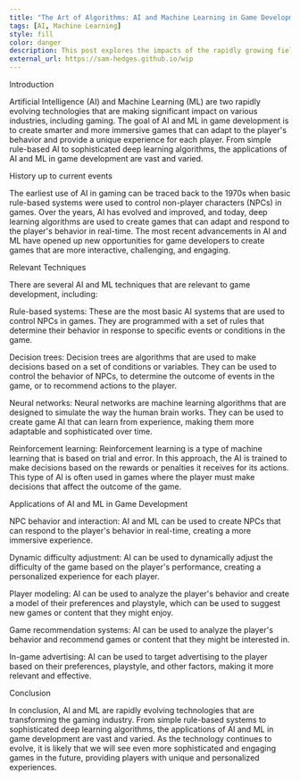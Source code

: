 ```yaml
---
title: "The Art of Algorithms: AI and Machine Learning in Game Development"
tags: [AI, Machine Learning]
style: fill
color: danger
description: This post explores the impacts of the rapidly growing field of artificial intelligence (AI) and machine learning, in the world of games development. I look into the creation of algorithms that enhance the gaming experience and the creative and technical aspects involved in their design.
external_url: https://sam-hedges.github.io/wip
---
```


Introduction

Artificial Intelligence (AI) and Machine Learning (ML) are two rapidly evolving technologies that are making significant impact on various industries, including gaming. The goal of AI and ML in game development is to create smarter and more immersive games that can adapt to the player's behavior and provide a unique experience for each player. From simple rule-based AI to sophisticated deep learning algorithms, the applications of AI and ML in game development are vast and varied.

History up to current events

The earliest use of AI in gaming can be traced back to the 1970s when basic rule-based systems were used to control non-player characters (NPCs) in games. Over the years, AI has evolved and improved, and today, deep learning algorithms are used to create games that can adapt and respond to the player's behavior in real-time. The most recent advancements in AI and ML have opened up new opportunities for game developers to create games that are more interactive, challenging, and engaging.

Relevant Techniques

There are several AI and ML techniques that are relevant to game development, including:

Rule-based systems: These are the most basic AI systems that are used to control NPCs in games. They are programmed with a set of rules that determine their behavior in response to specific events or conditions in the game.

Decision trees: Decision trees are algorithms that are used to make decisions based on a set of conditions or variables. They can be used to control the behavior of NPCs, to determine the outcome of events in the game, or to recommend actions to the player.

Neural networks: Neural networks are machine learning algorithms that are designed to simulate the way the human brain works. They can be used to create game AI that can learn from experience, making them more adaptable and sophisticated over time.

Reinforcement learning: Reinforcement learning is a type of machine learning that is based on trial and error. In this approach, the AI is trained to make decisions based on the rewards or penalties it receives for its actions. This type of AI is often used in games where the player must make decisions that affect the outcome of the game.

Applications of AI and ML in Game Development

NPC behavior and interaction: AI and ML can be used to create NPCs that can respond to the player's behavior in real-time, creating a more immersive experience.

Dynamic difficulty adjustment: AI can be used to dynamically adjust the difficulty of the game based on the player's performance, creating a personalized experience for each player.

Player modeling: AI can be used to analyze the player's behavior and create a model of their preferences and playstyle, which can be used to suggest new games or content that they might enjoy.

Game recommendation systems: AI can be used to analyze the player's behavior and recommend games or content that they might be interested in.

In-game advertising: AI can be used to target advertising to the player based on their preferences, playstyle, and other factors, making it more relevant and effective.

Conclusion

In conclusion, AI and ML are rapidly evolving technologies that are transforming the gaming industry. From simple rule-based systems to sophisticated deep learning algorithms, the applications of AI and ML in game development are vast and varied. As the technology continues to evolve, it is likely that we will see even more sophisticated and engaging games in the future, providing players with unique and personalized experiences.

